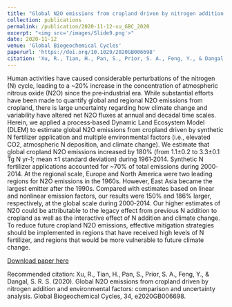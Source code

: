 ```yaml
---
title: "Global N2O emissions from cropland driven by nitrogen addition and environmental factors: comparison and uncertainty analysis"
collection: publications
permalink: /publication/2020-11-12-xu_GBC_2020
excerpt: "<img src='/images/Slide9.png'>"
date: 2020-11-12
venue: 'Global Biogeochemical Cycles'
paperurl: 'https://doi.org/10.1029/2020GB006698'
citation: 'Xu, R., Tian, H., Pan, S., Prior, S. A., Feng, Y., & Dangal, S. R. S. (2020). Global N2O emissions from cropland driven by nitrogen addition and environmental factors: comparison and uncertainty analysis. Global Biogeochemical Cycles, 34, e2020GB006698.'
---
```

Human activities have caused considerable perturbations of the nitrogen (N) cycle, leading to a ~20% increase in the concentration of atmospheric nitrous oxide (N2O) since the pre‐industrial era. While substantial efforts have been made to quantify global and regional N2O emissions from cropland, there is large uncertainty regarding how climate change and variability have altered net N2O fluxes at annual and decadal time scales. Herein, we applied a process‐based Dynamic Land Ecosystem Model (DLEM) to estimate global N2O emissions from cropland driven by synthetic N fertilizer application and multiple environmental factors (i.e., elevated CO2, atmospheric N deposition, and climate change). We estimate that global cropland N2O emissions increased by 180% (from 1.1±0.2 to 3.3±0.1 Tg N yr‐1; mean ±1 standard deviation) during 1961‐2014. Synthetic N fertilizer applications accounted for ~70% of total emissions during 2000‐2014. At the regional scale, Europe and North America were two leading regions for N2O emissions in the 1960s. However, East Asia became the largest emitter after the 1990s. Compared with estimates based on linear and nonlinear emission factors, our results were 150% and 186% larger, respectively, at the global scale during 2000‐2014. Our higher estimates of N2O could be attributable to the legacy effect from previous N addition to cropland as well as the interactive effect of N addition and climate change. To reduce future cropland N2O emissions, effective mitigation strategies should be implemented in regions that have received high levels of N fertilizer, and regions that would be more vulnerable to future climate change.

[Download paper here](https://doi.org/10.1029/2020GB006698)

Recommended citation: Xu, R., Tian, H., Pan, S., Prior, S. A., Feng, Y., & Dangal, S. R. S. (2020). Global N2O emissions from cropland driven by nitrogen addition and environmental factors: comparison and uncertainty analysis. Global Biogeochemical Cycles, 34, e2020GB006698.
